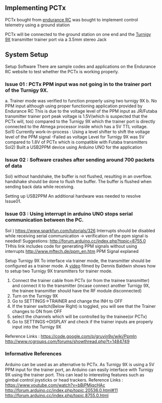 ## Implementing PCTx
PCTx bought from [endurance RC](http://www.endurance-rc.com/pctx.php) was bought to implement control telemetry using a ground station 

PCTx will be connected to the ground station on one end and the [Turnigy 9X](http://hobbyking.com/hobbyking/store/__8992__Turnigy_9X_9Ch_Transmitter_w_Module_8ch_Receiver_Mode_2_v2_Firmware_.html) transmitter trainer port via a 3.5mm stereo Jack

## System Setup
Setup Software
There are sample codes and applications on the Endurance RC website to test whether the PCTx is working properly. 
### Issue 01 : PCTx PPM input was not going in to the trainer port of the Turnigy 9X.
a. Trainer mode was verified to function properly using two turnigy 9X
b. No PPM input although using proper functioning application provided by Endurance RC
This is due to the voltage level of the PPM input as JR/Futaba transmitter trainer port peak voltage is 1.5V(which is suspected that the PCTx will, too) compared to the Turnigy 9X which the trainer port is directly connected to the Atmega processor inside which has a 5V TTL voltage. 
Sol1) Currently work-in-process : Using a level shifter to shift the voltage level of the PPM signal
	-Failed as voltage Level for Turnigy 9X was 5V compared to 1.8V of PCTx which is compatible with Futaba transmitters
Sol2) Built a USB2PPM device using Arduino UNO for the application

### Issue 02 : Software crashes after sending around 700 packets of data
Sol) without handshake, the buffer is not flushed, resulting in an overflow. handshake should be done to flush the buffer. The buffer is flushed when sending back data while receiving. 


Setting up USB2PPM
An additional hardware was needed to resolve Issue01.

### Issue 03 : Using interrupt in arduino UNO stops serial communication between the PC. 
Sol ) https://www.sparkfun.com/tutorials/326
Interrupts should be disabled while receiving serial communication -> verification of the ppm signal is needed!
Suggestions: 
http://forum.arduino.cc/index.php?topic=8755.0 THhis link includes code for generating PPM signals without using interrupts
http://www.mftech.de/ppm_en.htm PPM Signal explaned



Setup Turnigy 9X
To interface via trainer mode, the transmitter should be configured as a trainer mode. A [video](https://www.youtube.com/watch?v=G_YuBu1E8iI) filmed by Dennis Baldwin shows how to setup two Turnigy 9X transmitters for trainer mode.
1. Connect the trainer cable from PCTx (or from the trainee transmitter) and connect it to the transmitter
(incase connect another Turnigy 9X, the trainee transmitter should have the RF module disconnected)
2. Turn on the Turnigy 9X
3. Go to SETTINGS->TRAINER and change the INH to OFF
4. If the trainer switch(Below Right) is toggled, you will see that the Trainer changes to ON from OFF
5. select the channels which will be controlled by the trainee(or PCTx)
6. Go to SETTINGS->DISPLAY and check if the trainer inputs are properly input into the Turnigy 9X

Reference Links : 
https://code.google.com/p/gruvin9x/wiki/PpmIn
http://www.rcgroups.com/forums/showthread.php?t=1484749

### Informative References
Arduino can be used as an alternative to PCTx. As Turnigy 9X is using a 5V PPM input for the trainer port, an Arduino can easily interface with Turnigy 9X using the trainer port. 
This can lead to interesting features such as gimbal control joysticks or head trackers. 
Reference Links :
https://www.youtube.com/watch?v=bBjPMjqcHAc
http://forum.arduino.cc/index.php/topic,20536.0.html#11
http://forum.arduino.cc/index.php/topic,8755.0.html